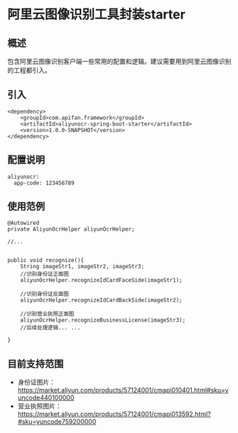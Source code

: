 # 阿里云图像识别工具封装starter
## 概述
包含阿里云图像识别客户端一些常用的配置和逻辑。建议需要用到阿里云图像识别的工程都引入。

## 引入
```
<dependency>
    <groupId>com.apifan.framework</groupId>
    <artifactId>aliyunocr-spring-boot-starter</artifactId>
    <version>1.0.0-SNAPSHOT</version>
</dependency>
```

## 配置说明
```
aliyunocr:
  app-code: 123456789
```

## 使用范例
```
@Autowired
private AliyunOcrHelper aliyunOcrHelper;
    
//...


public void recognize(){
    String imageStr1, imageStr2, imageStr3;
    //识别身份证正面图
    aliyunOcrHelper.recognizeIdCardFaceSide(imageStr1);
    
    //识别身份证反面图
    aliyunOcrHelper.recognizeIdCardBackSide(imageStr2);
    
    //识别营业执照正面图
    aliyunOcrHelper.recognizeBusinessLicense(imageStr3);
    //后续处理逻辑... ...
    
}

```

## 目前支持范围
- 身份证图片：https://market.aliyun.com/products/57124001/cmapi010401.html#sku=yuncode440100000
- 营业执照图片：https://market.aliyun.com/products/57124001/cmapi013592.html?#sku=yuncode759200000
